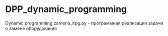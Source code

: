 # DPP_dynamic_programming
Dynamic programming
zamena_itpg.py - программная реализация задачи о замене оборудования

